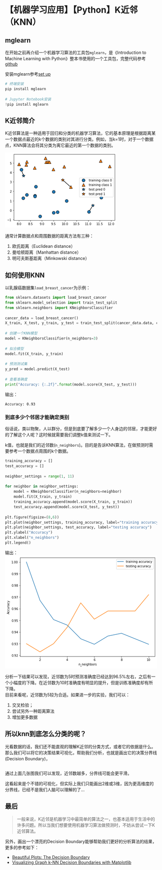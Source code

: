 # 【机器学习应用】【Python】K近邻（KNN）

## mglearn
在开始之前再介绍一个机器学习算法的工具包`mglearn`，是《Introduction to Machine Learning with Python》整本书使用的一个工具包，完整代码参考[github](https://github.com/amueller/introduction_to_ml_with_python)

安装mglearn参考[set up](https://github.com/amueller/introduction_to_ml_with_python/tree/master#setup)
```python
# 终端安装
pip install mglearn

# Jupyter Notebook安装
!pip install mglearn
```

## K近邻简介
K近邻算法是一种适用于回归和分类的机器学习算法，它的基本原理是根据距离某一个数据点最近的k个数据的类别对其进行分类。例如，当k=1时，对于一个数据点，KNN算法会将其分类为离它最近的第一个数据的类别。

![knn1](pics/knn1.png)

通常计算数据点和周围数据的距离方法有三种：
1. 欧氏距离（Euclidean distance）
2. 曼哈顿距离（Manhattan distance）
3. 明可夫斯基距离（Minkowski distance）

## 如何使用KNN
以乳腺癌数据集`load_breast_cancer`为示例：
```python
from sklearn.datasets import load_breast_cancer
from sklearn.model_selection import train_test_split
from sklearn.neighbors import KNeighborsClassifier

cancer_data = load_breast_cancer()
X_train, X_test, y_train, y_test = train_test_split(cancer_data.data, cancer_data.target, random_state=42)

# 创建一个KNN模型
model = KNeighborsClassifier(n_neighbors=3)

# 拟合模型
model.fit(X_train, y_train)

# 预测测试集
y_pred = model.predict(X_test)

# 查看准确度
print("Accuracy: {:.2f}".format(model.score(X_test, y_test)))
```
输出：
```
Accuracy: 0.93
```
### 到底多少个邻居才能确定类别
俗话说，类以物聚，人以群分，但是到底要了解多少一个人身边的邻居，才能更好的了解这个人呢？这时候就需要我们调整k值来测试一下。

k值，也就是我们的近邻数(`n_neighbors`)。目的是告诉KNN算法，在做预测时需要参考一个数据点周围的k个数据。

```python
training_accuracy = []
test_accuracy = []

neighbor_settings = range(1, 11)

for neighbor in neighbor_settings:
    model = KNeighborsClassifier(n_neighbors=neighbor)
    model.fit(X_train, y_train)
    training_accuracy.append(model.score(X_train, y_train))
    test_accuracy.append(model.score(X_test, y_test))

plt.figure(figsize=(8,6))
plt.plot(neighbor_settings, training_accuracy, label="training accuracy")
plt.plot(neighbor_settings, test_accuracy, label="testing accuracy")
plt.ylabel("Accuracy")
plt.xlabel("n_neighbors")
plt.legend()
```
输出：
![knn2](pics/knn2.png)

分析一下结果可以发现，近邻数为5时预测准确度已经达到96.5%左右，之后有一个小幅度的下降。在近邻数为10时准确度有明显的提升，但是训练准确度却有所下降。  
目前来看呢，近邻数为5较为合适。如果进一步的实验，我们可以：
1. 交叉检验；
2. 尝试另外一种距离算法
3. 增加更多数据

## 所以knn到底怎么分类的呢？
光看数据的话，我们还不能直观的理解K近邻的分类方式，或者它的依据是什么。那么我们可以将它的决策结果可视化，帮助我们分析，也就是画出它的决策分界线(Decision Boundary)，

```

```
通过上面几张图我们可以发现，近邻数越多，分界线可能会更平滑。

这看起来是个不错的可视化，但实际上我们只能画出2维或3维，因为更高维度的分界线，已经不是我们人脑可以理解的了...

## 最后
> 一般来说，K近邻是机器学习中最简单的算法之一，也基本适用于生活中的许多问题。所以当我们想要使用机器学习算法做预测时，不妨从尝试一下K近邻算法。

另外，画出一个漂亮的Decision Boundary能够帮助我们更好的分析算法的结果，更多的参考如下：  
* [Beautiful Plots: The Decision Boundary](https://www.tvhahn.com/posts/beautiful-plots-decision-boundary/)
* [Visualizing Graph k-NN Decision Boundaries with Matplotlib ](https://saturncloud.io/blog/visualizing-graph-knn-decision-boundaries-with-matplotlib/)
